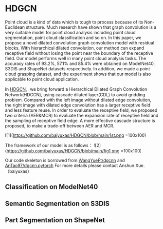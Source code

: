 # HDGCN
Point cloud is a kind of data which is tough to process because of its Non-Euclidean structure. Much research have shown that graph convolution is a very suitable model for point cloud analysis including point cloud segmentation, point cloud classification and so on. In this paper, we propose a novel dilated convolution graph convolution model with residual blocks. With hierarchical dilated convolution, our method can expand receptive field without losing the point near the boundary of the receptive field. Our model performs well in many point cloud analysis tasks. The accuracy rates of 93.2$\%$, 57.1$\%$ and 85.4$\%$ were obtained on ModelNet40, S3DIS and ShapeNet datasets respectively. In addition, we made a point cloud grasping dataset, and the experiment shows that our model is also applicable to  point cloud application.



In [HDGCN](https://github.com/baiyuxas/HDGCN/edit/main/README.md)，we bring forward a Hierarchical Dilated Graph Convolution Network(HDGCN), using cascade dilated  layer(CDL) to avoid gridding problem. Compared with the left image without dilated edge convolution, the right image with dilated edge convolution has a larger receptive field and less feature reuse. In order to evaluate the receptive field, we proposed two criteria (AER$\&$MCR) to evaluate the expansion rate of receptive field and the sampling  of receptive field edge. A more effective cascade structure is proposed, to make a trade-off between AER and MCR.

![1](https://github.com/baiyuxas/HDGCN/blob/main/1st.png =100x100) 

The framework of our model is as follows：
![2](https://github.com/baiyuxas/HDGCN/blob/main/fig1.png =100x100)

 Our code skeleton is borrowed from [WangYueFt/dgcnn](https://github.com/WangYueFt/dgcnn) and  [AnTao97/dgcnn.pytorch](https://github.com/AnTao97/dgcnn.pytorch)
 For more details please contact Anshun Xue.（baiyuxas）

## Classification on ModelNet40

## Semantic Segmentation on S3DIS
 
## Part Segmentation on ShapeNet
